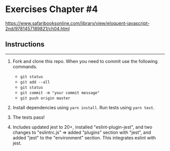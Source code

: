 # Exercises Chapter #4 
https://www.safaribooksonline.com/library/view/eloquent-javascript-2nd/9781457189821/ch04.html
## Instructions
---

1. Fork and clone this repo.  When you need to commit use the following commands.
		
	* `git status`
	* `git add --all`
	* `git status`
	* `git commit -m "your commit message"`
	* `git push origin master`

2. Install dependencies using `yarn install`.  Run tests using `yarn test`.

3. The tests pass!

4. Includes updated jest to 20+, installed "eslint-plugin-jest", and two changes to "eslintrc.js" 
	=> added "plugins" section with "jest",
    and added "jest" to the "environment" section.   This integrates eslint with jest.
